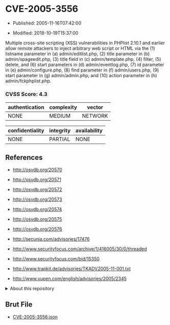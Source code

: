 # CVE-2005-3556

- Published: 2005-11-16T07:42:00

- Modified: 2018-10-19T15:37:00

Multiple cross-site scripting (XSS) vulnerabilities in PHPlist 2.10.1 and earlier allow remote attackers to inject arbitrary web script or HTML via the (1) listname parameter in (a) admin/editlist.php, (2) title parameter in (b) admin/spageedit.php, (3) title field in (c) admin/template.php, (4) filter, (5) delete, and (6) start parameters in (d) admin/eventlog.php, (7) id parameter in (e) admin/configure.php, (8) find parameter in (f) admin/users.php, (9) start parameter in (g) admin/admin.php, and (10) action parameter in (h) admin/fckphplist.php.

### CVSS Score: **4.3**

| authentication | complexity | vector |
| --- | --- | --- |
| NONE | MEDIUM | NETWORK |

| confidentiality | integrity | availability |
| --- | --- | --- |
| NONE | PARTIAL | NONE |

## References

* http://osvdb.org/20570

* http://osvdb.org/20571

* http://osvdb.org/20572

* http://osvdb.org/20573

* http://osvdb.org/20574

* http://osvdb.org/20575

* http://osvdb.org/20576

* http://secunia.com/advisories/17476

* http://www.securityfocus.com/archive/1/416005/30/0/threaded

* http://www.securityfocus.com/bid/15350

* http://www.trapkit.de/advisories/TKADV2005-11-001.txt

* http://www.vupen.com/english/advisories/2005/2345

<details>
<summary>About this repository</summary> 

  This repository is part of the project [Live Hack CVE](https://github.com/Live-Hack-CVE). Main website can be found [www.live-hack.org](https://www.live-hack.org) 
  
  Made by [Sn0wAlice](https://github.com/Sn0wAlice) for the people that care about security and need to have a feed of the latest CVEs. Hope you enjoy it, don't forget to star the repo and follow me on [Twitter](https://twitter.com/Sn0wAlice) and [Github](https://github.com/Sn0wAlice). And that is my [personnal website](https://www.alice-snow.me/)

  - [Home Page](https://github.com/Live-Hack-CVE)
  - [Framework](https://github.com/Live-Hack-CVE/cve-framework)
  - [CVE database](https://github.com/Live-Hack-CVE/full_database)
  - [Changelog](https://github.com/Live-Hack-CVE/Changelog)
</details>

## Brut File

* [CVE-2005-3556.json](https://raw.githubusercontent.com/Live-Hack-CVE/full_database/main/cves/2005/CVE-2005-3556.json)

